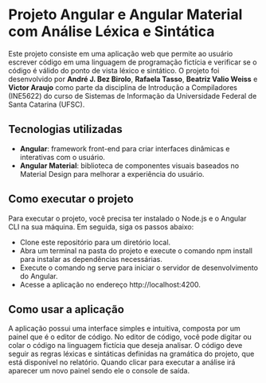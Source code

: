 # Projeto Angular e Angular Material com Análise Léxica e Sintática

Este projeto consiste em uma aplicação web que permite ao usuário escrever código em uma linguagem de programação
fictícia e verificar se o código é válido do ponto de vista léxico e sintático. O projeto foi desenvolvido por **André
J. Bez Birolo**, **Rafaela Tasso**, **Beatriz Valio Weiss** e **Victor Araujo** como parte da disciplina de Introdução a
Compiladores (INE5622) do curso de Sistemas de Informação da Universidade Federal de Santa Catarina (UFSC).

## Tecnologias utilizadas

* **Angular**: framework front-end para criar interfaces dinâmicas e interativas com o usuário.
* **Angular Material**: biblioteca de componentes visuais baseados no Material Design para melhorar a experiência do
  usuário.

## Como executar o projeto

Para executar o projeto, você precisa ter instalado o Node.js e o Angular CLI na sua máquina. Em seguida, siga os passos
abaixo:

* Clone este repositório para um diretório local.
* Abra um terminal na pasta do projeto e execute o comando npm install para instalar as dependências necessárias.
* Execute o comando ng serve para iniciar o servidor de desenvolvimento do Angular.
* Acesse a aplicação no endereço http://localhost:4200.

## Como usar a aplicação

A aplicação possui uma interface simples e intuitiva, composta por um painel que é o editor de código. No editor de
código, você pode digitar ou colar o código na linguagem fictícia que deseja analisar. O código deve seguir as regras
léxicas e sintáticas definidas na gramática do projeto, que está disponível no relatório. Quando clicar para executar a
análise irá aparecer um novo painel sendo ele o console de saída.
